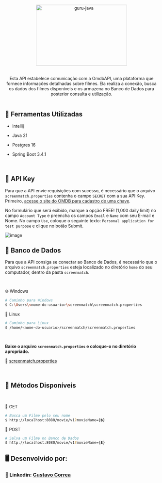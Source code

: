 <div align="center"> <br> 
  <img align="center" alt="guru-java" height="200" width="300" src="https://cdn.jsdelivr.net/gh/devicons/devicon@latest/icons/spring/spring-original.svg" />
</div> <br>  <br> 


<div align="center"> 
 Esta API estabelece comunicação com a OmdbAPI, uma plataforma que fornece informações detalhadas sobre filmes. Ela realiza a conexão, busca os dados dos filmes disponíveis e os 
 armazena no Banco de Dados para posterior consulta e utilização.
</div>


 <br> 


## 🚀 Ferramentas Utilizadas

* Intellij

* Java 21

* Postgres 16

* Spring Boot 3.4.1


<br>


## 🔑 API Key

Para que a API envie requisições com sucesso, é necessário que o arquivo  `screenmatch.properties` contenha o campo `SECRET` com a sua API Key. Primeiro, [acesse o site do OMDB para cadastro de uma chave](https://www.omdbapi.com/apikey.aspx).

No formulário que será exibido, marque a opção FREE! (1,000 daily limit) no campo `Account Type` e preencha os campos `Email` e `Name` com seu E-mail e Nome. No campo `Use`, coloque o seguinte texto: `Personal application for test purpose` e clique no botão Submit.

![image](https://github.com/user-attachments/assets/0a6a250a-2582-4f12-9870-e0e0c93d536d)


## 🐘 Banco de Dados

Para que a API consiga se conectar ao Banco de Dados, é necessário que o arquivo `screenmatch.properties` esteja localizado no diretório `home` do seu computador, dentro da pasta `screenmatch`.


 <br>


🌐 Windows
```bash
# Caminho para Windows
$ C:\Users\<nome-do-usuario>\screenmatch\screenmatch.properties
```

🐧 Linux
```bash
# Caminho para Linux
$ /home/<nome-do-usuario>/screenmatch/screenmatch.properties
```


 <br>


**Baixe o arquivo `screenmatch.properties` e coloque-o no diretório apropriado.**

🔹 [screenmatch.properties](dist/screenmatch.properties)


<br>


## 🔷 Métodos Disponíveis

 <br> 

🔹 GET
```bash
# Busca um Filme pelo seu nome
$ http://localhost:8080/movie/v1?movieName={💲}
```

🔹 POST
```bash
# Salva um Filme no Banco de Dados
$ http://localhost:8080/movie/v1?movieName={💲}
```


## 🖥️ Desenvolvido por:

### 📝 Linkedin: [Gustavo Correa](https://www.linkedin.com/in/gustavo-chauar-correa-946168269/)
